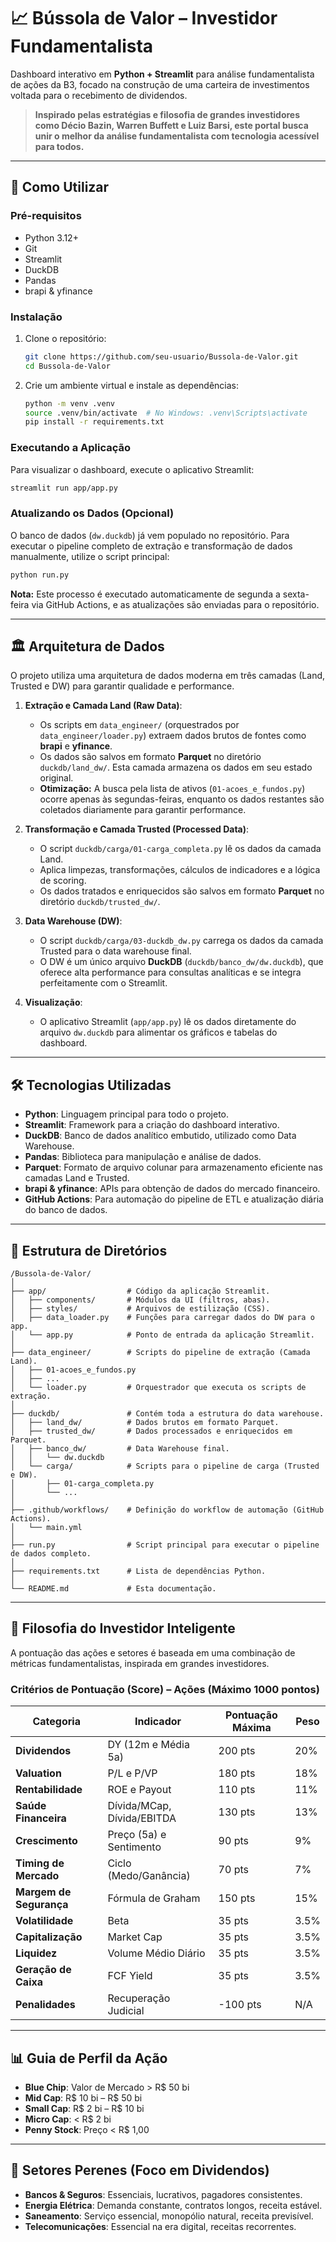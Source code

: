 # 📈 Bússola de Valor – Investidor Fundamentalista

Dashboard interativo em **Python + Streamlit** para análise fundamentalista de ações da B3, focado na construção de uma carteira de investimentos voltada para o recebimento de dividendos.

> **Inspirado pelas estratégias e filosofia de grandes investidores como Décio Bazin, Warren Buffett e Luiz Barsi, este portal busca unir o melhor da análise fundamentalista com tecnologia acessível para todos.**

---

## 🚀 Como Utilizar

### Pré-requisitos
- Python 3.12+
- Git
- Streamlit
- DuckDB
- Pandas
- brapi & yfinance

### Instalação
1. Clone o repositório:
   ```bash
   git clone https://github.com/seu-usuario/Bussola-de-Valor.git
   cd Bussola-de-Valor
   ```
2. Crie um ambiente virtual e instale as dependências:
   ```bash
   python -m venv .venv
   source .venv/bin/activate  # No Windows: .venv\Scripts\activate
   pip install -r requirements.txt
   ```

### Executando a Aplicação
Para visualizar o dashboard, execute o aplicativo Streamlit:
```bash
streamlit run app/app.py
```

### Atualizando os Dados (Opcional)
O banco de dados (`dw.duckdb`) já vem populado no repositório. Para executar o pipeline completo de extração e transformação de dados manualmente, utilize o script principal:
```bash
python run.py
```
**Nota:** Este processo é executado automaticamente de segunda a sexta-feira via GitHub Actions, e as atualizações são enviadas para o repositório.

---

## 🏛️ Arquitetura de Dados

O projeto utiliza uma arquitetura de dados moderna em três camadas (Land, Trusted e DW) para garantir qualidade e performance.

1.  **Extração e Camada Land (Raw Data)**:
    *   Os scripts em `data_engineer/` (orquestrados por `data_engineer/loader.py`) extraem dados brutos de fontes como **brapi** e **yfinance**.
    *   Os dados são salvos em formato **Parquet** no diretório `duckdb/land_dw/`. Esta camada armazena os dados em seu estado original.
    *   **Otimização:** A busca pela lista de ativos (`01-acoes_e_fundos.py`) ocorre apenas às segundas-feiras, enquanto os dados restantes são coletados diariamente para garantir performance.

2.  **Transformação e Camada Trusted (Processed Data)**:
    *   O script `duckdb/carga/01-carga_completa.py` lê os dados da camada Land.
    *   Aplica limpezas, transformações, cálculos de indicadores e a lógica de scoring.
    *   Os dados tratados e enriquecidos são salvos em formato **Parquet** no diretório `duckdb/trusted_dw/`.

3.  **Data Warehouse (DW)**:
    *   O script `duckdb/carga/03-duckdb_dw.py` carrega os dados da camada Trusted para o data warehouse final.
    *   O DW é um único arquivo **DuckDB** (`duckdb/banco_dw/dw.duckdb`), que oferece alta performance para consultas analíticas e se integra perfeitamente com o Streamlit.

4.  **Visualização**:
    *   O aplicativo Streamlit (`app/app.py`) lê os dados diretamente do arquivo `dw.duckdb` para alimentar os gráficos e tabelas do dashboard.

---

## 🛠️ Tecnologias Utilizadas

-   **Python**: Linguagem principal para todo o projeto.
-   **Streamlit**: Framework para a criação do dashboard interativo.
-   **DuckDB**: Banco de dados analítico embutido, utilizado como Data Warehouse.
-   **Pandas**: Biblioteca para manipulação e análise de dados.
-   **Parquet**: Formato de arquivo colunar para armazenamento eficiente nas camadas Land e Trusted.
-   **brapi & yfinance**: APIs para obtenção de dados do mercado financeiro.
-   **GitHub Actions**: Para automação do pipeline de ETL e atualização diária do banco de dados.

---

## 📂 Estrutura de Diretórios

```
/Bussola-de-Valor/
│
├── app/                  # Código da aplicação Streamlit.
│   ├── components/       # Módulos da UI (filtros, abas).
│   ├── styles/           # Arquivos de estilização (CSS).
│   ├── data_loader.py    # Funções para carregar dados do DW para o app.
│   └── app.py            # Ponto de entrada da aplicação Streamlit.
│
├── data_engineer/        # Scripts do pipeline de extração (Camada Land).
│   ├── 01-acoes_e_fundos.py
│   ├── ...
│   └── loader.py         # Orquestrador que executa os scripts de extração.
│
├── duckdb/               # Contém toda a estrutura do data warehouse.
│   ├── land_dw/          # Dados brutos em formato Parquet.
│   ├── trusted_dw/       # Dados processados e enriquecidos em Parquet.
│   ├── banco_dw/         # Data Warehouse final.
│   │   └── dw.duckdb
│   └── carga/            # Scripts para o pipeline de carga (Trusted e DW).
│       ├── 01-carga_completa.py
│       └── ...
│
├── .github/workflows/    # Definição do workflow de automação (GitHub Actions).
│   └── main.yml
│
├── run.py                # Script principal para executar o pipeline de dados completo.
│
├── requirements.txt      # Lista de dependências Python.
│
└── README.md             # Esta documentação.
```

---

## 🧠 Filosofia do Investidor Inteligente

A pontuação das ações e setores é baseada em uma combinação de métricas fundamentalistas, inspirada em grandes investidores.

### Critérios de Pontuação (Score) – Ações (Máximo 1000 pontos)

| Categoria                 | Indicador                  | Pontuação Máxima | Peso  |
| ------------------------- | -------------------------- | ---------------- | ----- |
| **Dividendos**            | DY (12m e Média 5a)        | 200 pts          | 20%   |
| **Valuation**             | P/L e P/VP                 | 180 pts          | 18%   |
| **Rentabilidade**         | ROE e Payout               | 110 pts          | 11%   |
| **Saúde Financeira**      | Dívida/MCap, Dívida/EBITDA | 130 pts          | 13%   |
| **Crescimento**           | Preço (5a) e Sentimento    | 90 pts           | 9%    |
| **Timing de Mercado**     | Ciclo (Medo/Ganância)      | 70 pts           | 7%    |
| **Margem de Segurança**   | Fórmula de Graham          | 150 pts          | 15%   |
| **Volatilidade**          | Beta                       | 35 pts           | 3.5%  |
| **Capitalização**         | Market Cap                 | 35 pts           | 3.5%  |
| **Liquidez**              | Volume Médio Diário        | 35 pts           | 3.5%  |
| **Geração de Caixa**      | FCF Yield                  | 35 pts           | 3.5%  |
| **Penalidades**           | Recuperação Judicial       | -100 pts         | N/A   |


---

## 📊 Guia de Perfil da Ação

-   **Blue Chip**: Valor de Mercado > R$ 50 bi
-   **Mid Cap**: R$ 10 bi – R$ 50 bi
-   **Small Cap**: R$ 2 bi – R$ 10 bi
-   **Micro Cap**: < R$ 2 bi
-   **Penny Stock**: Preço < R$ 1,00

---

## 🏦 Setores Perenes (Foco em Dividendos)

-   **Bancos & Seguros**: Essenciais, lucrativos, pagadores consistentes.
-   **Energia Elétrica**: Demanda constante, contratos longos, receita estável.
-   **Saneamento**: Serviço essencial, monopólio natural, receita previsível.
-   **Telecomunicações**: Essencial na era digital, receitas recorrentes.